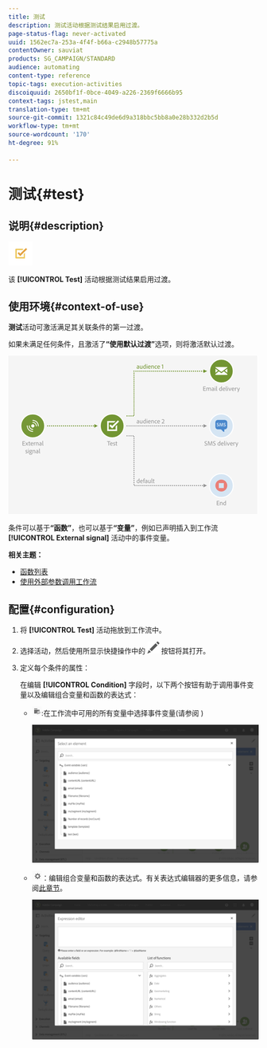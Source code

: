 ```yaml
---
title: 测试
description: 测试活动根据测试结果启用过渡。
page-status-flag: never-activated
uuid: 1562ec7a-253a-4f4f-b66a-c2948b57775a
contentOwner: sauviat
products: SG_CAMPAIGN/STANDARD
audience: automating
content-type: reference
topic-tags: execution-activities
discoiquuid: 2650bf1f-0bce-4049-a226-2369f6666b95
context-tags: jstest,main
translation-type: tm+mt
source-git-commit: 1321c84c49de6d9a318bbc5bb8a0e28b332d2b5d
workflow-type: tm+mt
source-wordcount: '170'
ht-degree: 91%

---
```



# 测试{#test}

## 说明{#description}

![](assets/test.png)

该 **[!UICONTROL Test]** 活动根据测试结果启用过渡。

## 使用环境{#context-of-use}

**测试**&#x200B;活动可激活满足其关联条件的第一过渡。

如果未满足任何条件，且激活了&#x200B;**“使用默认过渡”**&#x200B;选项，则将激活默认过渡。

![](assets/wkf_test_activity_example.png)

条件可以基于&#x200B;**“函数”**，也可以基于&#x200B;**“变量”**，例如已声明插入到工作流 **[!UICONTROL External signal]** 活动中的事件变量。

**相关主题：**

* [函数列表](../../automating/using/list-of-functions.md)
* [使用外部参数调用工作流](../../automating/using/calling-a-workflow-with-external-parameters.md)

## 配置{#configuration}

1. 将 **[!UICONTROL Test]** 活动拖放到工作流中。
1. 选择活动，然后使用所显示快捷操作中的 ![](assets/edit_darkgrey-24px.png) 按钮将其打开。
1. 定义每个条件的属性：

   在编辑 **[!UICONTROL Condition]** 字段时，以下两个按钮有助于调用事件变量以及编辑组合变量和函数的表达式：

   * ![](assets/extsignal_picker.png):在工作流中可用的所有变量中选择事件变量(请参阅 [](../../automating/using/customizing-workflow-external-parameters.md))

      ![](assets/wkf_test_activity_variables.png)

   * ![](assets/extsignal_expression_editor.png)：编辑组合变量和函数的表达式。有关表达式编辑器的更多信息，请参阅[此章节](../../automating/using/advanced-expression-editing.md)。

      ![](assets/wkf_test_activity_variables_expression.png)
